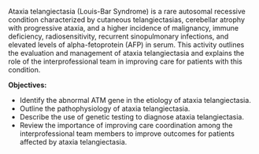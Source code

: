 Ataxia telangiectasia (Louis-Bar Syndrome) is a rare autosomal recessive condition characterized by cutaneous telangiectasias, cerebellar atrophy with progressive ataxia, and a higher incidence of malignancy, immune deficiency, radiosensitivity, recurrent sinopulmonary infections, and elevated levels of alpha-fetoprotein (AFP) in serum. This activity outlines the evaluation and management of ataxia telangiectasia and explains the role of the interprofessional team in improving care for patients with this condition.

**Objectives:**
- Identify the abnormal ATM gene in the etiology of ataxia telangiectasia.
- Outline the pathophysiology of ataxia telangiectasia.
- Describe the use of genetic testing to diagnose ataxia telangiectasia.
- Review the importance of improving care coordination among the interprofessional team members to improve outcomes for patients affected by ataxia telangiectasia.